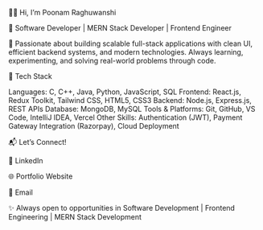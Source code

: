 👩‍💻 Hi, I’m Poonam Raghuwanshi

🚀 Software Developer | MERN Stack Developer | Frontend Engineer

🌱 Passionate about building scalable full-stack applications with clean UI, efficient backend systems, and modern technologies. Always learning, experimenting, and solving real-world problems through code.

🔧 Tech Stack

Languages: C, C++, Java, Python, JavaScript, SQL
Frontend: React.js, Redux Toolkit, Tailwind CSS, HTML5, CSS3
Backend: Node.js, Express.js, REST APIs
Database: MongoDB, MySQL
Tools & Platforms: Git, GitHub, VS Code, IntelliJ IDEA, Vercel
Other Skills: Authentication (JWT), Payment Gateway Integration (Razorpay), Cloud Deployment



📬 Let’s Connect!

💼 LinkedIn

🌐 Portfolio Website

📧 Email

✨ Always open to opportunities in Software Development | Frontend Engineering | MERN Stack Development

<!---
poonamraghuwanshi26/poonamraghuwanshi26 is a ✨ special ✨ repository because its `README.md` (this file) appears on your GitHub profile.
You can click the Preview link to take a look at your changes.
--->
